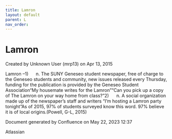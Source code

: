 ```yaml
---
title: Lamron
layout: default
parent: L
nav_order:
---
```


# Lamron

Created by  Unknown User (mrp13) on Apr 13, 2015

Lamron –1)      n. The SUNY Geneseo student newspaper, free of charge to the Geneseo students and community, new issues released every Thursday, funding for the publication is provided by the Geneseo Student Association“My housemate writes for the Lamron”“Can you pick up a copy of The Lamron on your way home from class?”2)      n. A social organization made up of the newspaper’s staff and writers “I’m hosting a Lamron party tonight”As of 2015, 97% of students surveyed know this word. 97% believe it is of local origins.(Powell, G-L, 2015)

Document generated by Confluence on May 22, 2023 12:37

Atlassian
